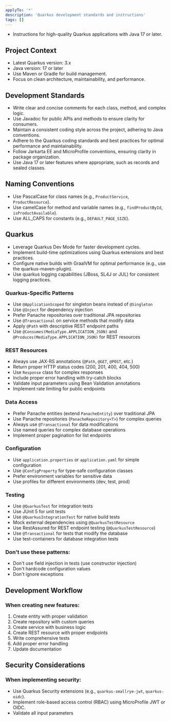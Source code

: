 ```yaml
---
applyTo: '*'
description: 'Quarkus development standards and instructions'
tags: []
---
```


- Instructions for high-quality Quarkus applications with Java 17 or later.

## Project Context

- Latest Quarkus version: 3.x
- Java version: 17 or later
- Use Maven or Gradle for build management.
- Focus on clean architecture, maintainability, and performance.

## Development Standards

  - Write clear and concise comments for each class, method, and complex logic.
  - Use Javadoc for public APIs and methods to ensure clarity for consumers.
  - Maintain a consistent coding style across the project, adhering to Java conventions.
  - Adhere to the Quarkus coding standards and best practices for optimal performance and maintainability.
  - Follow Jarkarta EE and MicroProfile conventions, ensuring clarity in package organization.
  - Use Java 17 or later features where appropriate, such as records and sealed classes.


## Naming Conventions
  - Use PascalCase for class names (e.g., `ProductService`, `ProductResource`).
  - Use camelCase for method and variable names (e.g., `findProductById`, `isProductAvailable`).
  - Use ALL_CAPS for constants (e.g., `DEFAULT_PAGE_SIZE`).

##  Quarkus
  - Leverage Quarkus Dev Mode for faster development cycles.
  - Implement build-time optimizations using Quarkus extensions and best practices.
  - Configure native builds with GraalVM for optimal performance (e.g., use the quarkus-maven-plugin).
  - Use quarkus logging capabilities (JBoss, SL4J or JUL) for consistent logging practices.

### Quarkus-Specific Patterns
- Use `@ApplicationScoped` for singleton beans instead of `@Singleton`
- Use `@Inject` for dependency injection
- Prefer Panache repositories over traditional JPA repositories
- Use `@Transactional` on service methods that modify data
- Apply `@Path` with descriptive REST endpoint paths
- Use `@Consumes(MediaType.APPLICATION_JSON)` and `@Produces(MediaType.APPLICATION_JSON)` for REST resources

### REST Resources
- Always use JAX-RS annotations (`@Path`, `@GET`, `@POST`, etc.)
- Return proper HTTP status codes (200, 201, 400, 404, 500)
- Use `Response` class for complex responses
- Include proper error handling with try-catch blocks
- Validate input parameters using Bean Validation annotations
- Implement rate limiting for public endpoints

### Data Access
- Prefer Panache entities (extend `PanacheEntity`) over traditional JPA
- Use Panache repositories (`PanacheRepository<T>`) for complex queries
- Always use `@Transactional` for data modifications
- Use named queries for complex database operations
- Implement proper pagination for list endpoints


### Configuration
- Use `application.properties` or `application.yaml` for simple configuration
- Use `@ConfigProperty` for type-safe configuration classes
- Prefer environment variables for sensitive data
- Use profiles for different environments (dev, test, prod)


### Testing
- Use `@QuarkusTest` for integration tests
- Use JUnit 5 for unit tests
- Use `@QuarkusIntegrationTest` for native build tests
- Mock external dependencies using `@QuarkusTestResource`
- Use RestAssured for REST endpoint testing (`@QuarkusTestResource`)
- Use `@Transactional` for tests that modify the database
- Use test-containers for database integration tests

### Don't use these patterns:
- Don't use field injection in tests (use constructor injection)
- Don't hardcode configuration values
- Don't ignore exceptions


## Development Workflow

### When creating new features:
1. Create entity with proper validation
2. Create repository with custom queries
3. Create service with business logic
4. Create REST resource with proper endpoints
5. Write comprehensive tests
6. Add proper error handling
7. Update documentation

## Security Considerations

### When implementing security:
- Use Quarkus Security extensions (e.g., `quarkus-smallrye-jwt`, `quarkus-oidc`).
- Implement role-based access control (RBAC) using MicroProfile JWT or OIDC.
- Validate all input parameters
